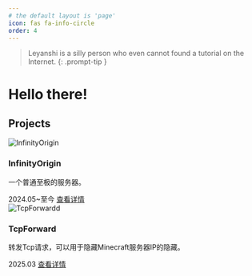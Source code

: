 ```yaml
---
# the default layout is 'page'
icon: fas fa-info-circle
order: 4
---
```


> Leyanshi is a silly person who even cannot found a tutorial on the Internet.
{: .prompt-tip }

# Hello there!
## Projects

<div class="project-grid dark:bg-black dark:text-white">
  <div class="grid grid-cols-1 md:grid-cols-2 lg:grid-cols-2 gap-6 p-4">
    <!-- 项目卡片 1 -->
    <div class="bg-gray-100 dark:bg-gray-900 rounded-xl overflow-hidden shadow-lg hover:shadow-xl transition-shadow duration-300 transform hover:-translate-y-1 duration-300">
      <div class="relative">
        <img src="https://picsum.photos/600/400?random=1" alt="InfinityOrigin" class="w-full h-48 object-cover">
        <div class="absolute inset-0 bg-gradient-to-t from-black/70 to-transparent flex items-end">
          <h3 class="text-xl font-bold p-4 text-white">InfinityOrigin</h3>
        </div>
      </div>
      <div class="p-4">
        <p class="text-gray-700 dark:text-gray-300 mb-4">一个普通至极的服务器。</p>
        <div class="flex justify-between items-center">
          <span class="text-sm text-gray-500 dark:text-gray-400">
            <i class="fa fa-calendar-o mr-1"></i> 2024.05~至今
          </span>
          <a href="#" class="text-blue-600 dark:text-blue-400 hover:text-blue-800 dark:hover:text-blue-300 font-medium transition-colors duration-200">
            查看详情 <i class="fa fa-arrow-right ml-1"></i>
          </a>
        </div>
      </div>
    </div>
    <div class="bg-gray-100 dark:bg-gray-900 rounded-xl overflow-hidden shadow-lg hover:shadow-xl transition-shadow duration-300 transform hover:-translate-y-1 duration-300">
      <div class="relative">
        <img src="https://picsum.photos/600/400?random=2" alt="TcpForwardd" class="w-full h-48 object-cover">
        <div class="absolute inset-0 bg-gradient-to-t from-black/70 to-transparent flex items-end">
          <h3 class="text-xl font-bold p-4 text-white">TcpForward</h3>
        </div>
      </div>
      <div class="p-4">
        <p class="text-gray-700 dark:text-gray-300 mb-4">转发Tcp请求，可以用于隐藏Minecraft服务器IP的隐藏。</p>
        <div class="flex justify-between items-center">
          <span class="text-sm text-gray-500 dark:text-gray-400">
            <i class="fa fa-calendar-o mr-1"></i> 2025.03
          </span>
          <a href="#" class="text-blue-600 dark:text-blue-400 hover:text-blue-800 dark:hover:text-blue-300 font-medium transition-colors duration-200">
            查看详情 <i class="fa fa-arrow-right ml-1"></i>
          </a>
        </div>
      </div>
    </div>
  </div>
</div>
